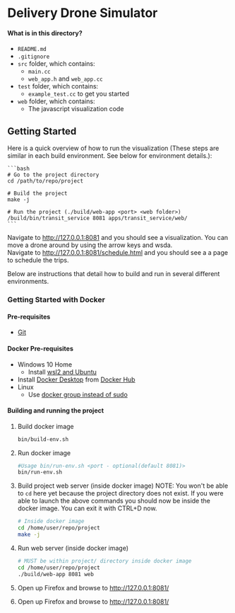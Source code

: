 # Delivery Drone Simulator


#### What is in this directory?
<ul>
  <li>  <code>README.md</code>
  <li>  <code>.gitignore</code>
  <li>  <code>src</code> folder, which contains:
    <ul>
      <li>  <code>main.cc</code>
      <li>  <code>web_app.h</code> and <code>web_app.cc</code>
    </ul>
  <li>  <code>test</code> folder, which contains:
    <ul>
      <li>  <code>example_test.cc</code> to get you started
    </ul>
  <li>  <code>web</code> folder, which contains:
    <ul>
      <li> The javascript visualization code
    </ul>
</ul>

## Getting Started

Here is a quick overview of how to run the visualization (These steps are similar in each build environment.  See below for environment details.):

    ```bash
    # Go to the project directory
    cd /path/to/repo/project
    
    # Build the project
    make -j
    
    # Run the project (./build/web-app <port> <web folder>)
    /build/bin/transit_service 8081 apps/transit_service/web/
    ```
    
Navigate to http://127.0.0.1:8081 and you should see a visualization.  You can move a drone around by using the arrow keys and wsda.  
Navigate to http://127.0.0.1:8081/schedule.html and you should see a a page to schedule the trips.

Below are instructions that detail how to build and run in several different environments.  

### Getting Started with Docker

#### Pre-requisites
  * [Git](https://git-scm.com/)

#### Docker Pre-requisites
  * Windows 10 Home
    * Install [wsl2 and Ubuntu](https://www.youtube.com/watch?v=ilKQHAFeQR0&list=RDCMUCzLbHrU7U3cUDNQWWAqjceA&start_radio=1&t=7)
  * Install [Docker Desktop](https://hub.docker.com/?overlay=onboarding) from [Docker Hub](https://hub.docker.com/)
  * Linux
    * Use [docker group instead of sudo](https://www.digitalocean.com/community/tutorials/how-to-install-and-use-docker-on-ubuntu-18-04)

#### Building and running the project

1. Build docker image

    ```bash
    bin/build-env.sh
    ```

2. Run docker image

    ```bash
    #Usage bin/run-env.sh <port - optional(default 8081)>
    bin/run-env.sh
    ```
    
3. Build project web server (inside docker image) NOTE: You won't be able to `cd` here yet because the project directory does not exist. If you were able to launch the above commands you should now be inside the docker image. You can exit it with CTRL+D now.

    ```bash
    # Inside docker image
    cd /home/user/repo/project
    make -j
    ```
    
4. Run web server (inside docker image)

    ```bash
    # MUST be within project/ directory inside docker image
    cd /home/user/repo/project
    ./build/web-app 8081 web
    ```
    
5. Open up Firefox and browse to http://127.0.0.1:8081/



    
 5. Open up Firefox and browse to http://127.0.0.1:8081/
